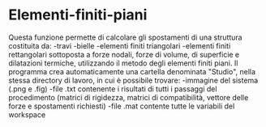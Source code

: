 # Elementi-finiti-piani
Questa funzione permette di calcolare gli spostamenti di una struttura costituita da:
 -travi
 -bielle
 -elementi finiti triangolari
 -elementi finiti rettangolari
sottoposta a forze nodali, forze di volume, di superficie e dilatazioni termiche, utilizzando il metodo degli elementi finiti piani.
Il programma crea automaticamente una cartella denominata "Studio", nella stessa directory di lavoro, in cui è possibile trovare:
 -immagine del sistema (.png e .fig)
 -file .txt contenente i risultati di tutti i passaggi del procedimento (matrici di rigidezza, matrici di compatibilità, vettore delle   forze e spostamenti richiesti)
 -file .mat contente tutte le variabili del workspace
